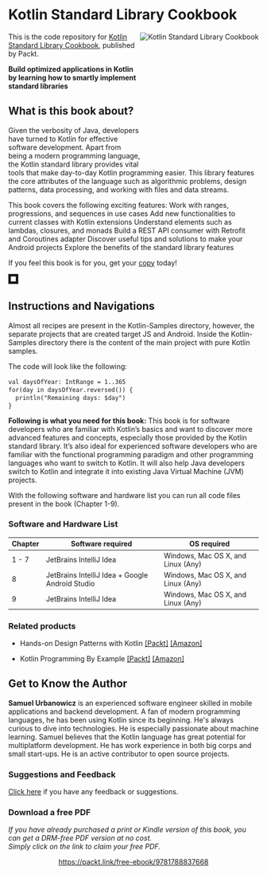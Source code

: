 # Kotlin Standard Library Cookbook

<a href="https://www.packtpub.com/application-development/kotlin-standard-library-cookbook?utm_source=github&utm_medium=repository&utm_campaign=9781788837668 "><img src="https://www.packtpub.com/sites/default/files/B09896.png" alt="Kotlin Standard Library Cookbook" height="256px" align="right"></a>

This is the code repository for [Kotlin Standard Library Cookbook](https://www.packtpub.com/application-development/kotlin-standard-library-cookbook?utm_source=github&utm_medium=repository&utm_campaign=9781788837668 ), published by Packt.

**Build optimized applications in Kotlin by learning how to smartly implement standard libraries**

## What is this book about?
Given the verbosity of Java, developers have turned to Kotlin for effective software development. Apart from being a modern programming language, the Kotlin standard library provides vital tools that make day-to-day Kotlin programming easier. This library features the core attributes of the language such as algorithmic problems, design patterns, data processing, and working with files and data streams.

This book covers the following exciting features:
Work with ranges, progressions, and sequences in use cases 
Add new functionalities to current classes with Kotlin extensions 
Understand elements such as lambdas, closures, and monads 
Build a REST API consumer with Retrofit and Coroutines adapter 
Discover useful tips and solutions to make your Android projects 
Explore the benefits of the standard library features 

If you feel this book is for you, get your [copy](https://www.amazon.com/dp/1788837665) today!

<a href="https://www.packtpub.com/?utm_source=github&utm_medium=banner&utm_campaign=GitHubBanner"><img src="https://raw.githubusercontent.com/PacktPublishing/GitHub/master/GitHub.png" 
alt="https://www.packtpub.com/" border="5" /></a>

## Instructions and Navigations
Almost all recipes are present in the Kotlin-Samples directory, however, the separate projects that are created target JS and Android.
Inside the Kotlin-Samples directory there is the content of the main project with pure Kotlin samples.

The code will look like the following:
```
val daysOfYear: IntRange = 1..365
for(day in daysOfYear.reversed()) {
  println("Remaining days: $day")
}
```

**Following is what you need for this book:**
This book is for software developers who are familiar with Kotlin’s basics and want to discover more advanced features and concepts, especially those provided by the Kotlin standard library. It’s also ideal for experienced software developers who are familiar with the functional programming paradigm and other programming languages who want to switch to Kotlin. It will also help Java developers switch to Kotlin and integrate it into existing Java Virtual Machine (JVM) projects.

With the following software and hardware list you can run all code files present in the book (Chapter 1-9).
### Software and Hardware List
| Chapter | Software required | OS required |
| -------- | ------------------------------------ | ----------------------------------- |
| 1 - 7 | JetBrains IntelliJ Idea | Windows, Mac OS X, and Linux (Any) |
| 8 | JetBrains IntelliJ Idea + Google Android Studio | Windows, Mac OS X, and Linux (Any) |
| 9 | JetBrains IntelliJ Idea | Windows, Mac OS X, and Linux (Any) |

### Related products
* Hands-on Design Patterns with Kotlin [[Packt]](https://www.packtpub.com/application-development/hands-design-patterns-kotlin?utm_source=github&utm_medium=repository&utm_campaign=9781788998017 ) [[Amazon]](https://www.amazon.com/dp/1788998014)

* Kotlin Programming By Example [[Packt]](https://www.packtpub.com/application-development/kotlin-programming-example?utm_source=github&utm_medium=repository&utm_campaign=9781788474542 ) [[Amazon]](https://www.amazon.com/dp/1788474546)

## Get to Know the Author
**Samuel Urbanowicz**
is an experienced software engineer skilled in mobile applications and backend development. A fan of modern programming languages, he has been using Kotlin since its beginning. He's always curious to dive into technologies. He is especially passionate about machine learning. Samuel believes that the Kotlin language has great potential for multiplatform development. He has work experience in both big corps and small start-ups. He is an active contributor to open source projects.

### Suggestions and Feedback
[Click here](https://docs.google.com/forms/d/e/1FAIpQLSdy7dATC6QmEL81FIUuymZ0Wy9vH1jHkvpY57OiMeKGqib_Ow/viewform) if you have any feedback or suggestions.
### Download a free PDF

 <i>If you have already purchased a print or Kindle version of this book, you can get a DRM-free PDF version at no cost.<br>Simply click on the link to claim your free PDF.</i>
<p align="center"> <a href="https://packt.link/free-ebook/9781788837668">https://packt.link/free-ebook/9781788837668 </a> </p>